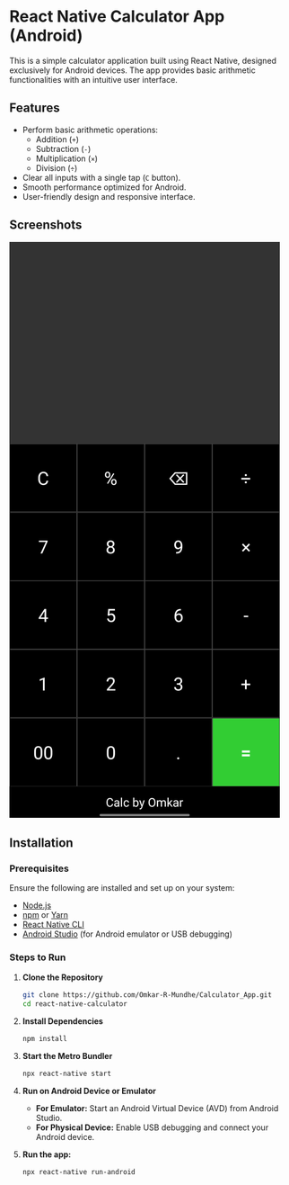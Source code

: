 # React Native Calculator App (Android)

This is a simple calculator application built using React Native, designed exclusively for Android devices. The app provides basic arithmetic functionalities with an intuitive user interface.

## Features

- Perform basic arithmetic operations:
  - Addition (`+`)
  - Subtraction (`-`)
  - Multiplication (`×`)
  - Division (`÷`)
- Clear all inputs with a single tap (`C` button).
- Smooth performance optimized for Android.
- User-friendly design and responsive interface.

## Screenshots

![Calculator App Screenshot](calculator_screenshot.jpg)

## Installation

### Prerequisites

Ensure the following are installed and set up on your system:

- [Node.js](https://nodejs.org/)
- [npm](https://www.npmjs.com/) or [Yarn](https://yarnpkg.com/)
- [React Native CLI](https://reactnative.dev/docs/environment-setup)
- [Android Studio](https://developer.android.com/studio) (for Android emulator or USB debugging)

### Steps to Run

1. **Clone the Repository**
   ```bash
   git clone https://github.com/Omkar-R-Mundhe/Calculator_App.git
   cd react-native-calculator
   ```
2. **Install Dependencies**
   ```bash
   npm install
   ```
3. **Start the Metro Bundler**
   ```bash
   npx react-native start
   ```
4. **Run on Android Device or Emulator**

   - **For Emulator:** Start an Android Virtual Device (AVD) from Android Studio.
   - **For Physical Device:** Enable USB debugging and connect your Android device.

5. **Run the app:**
   ```bash
   npx react-native run-android
   ```